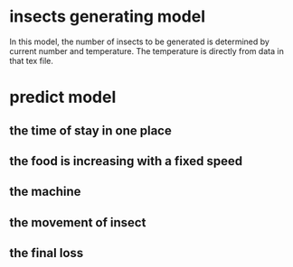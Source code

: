 # insects generating model
In this model, the number of insects to be generated 
is determined by current number and temperature. The 
temperature is directly from data in that tex file.
# predict model
## the time of stay in one place
## the food is increasing with a fixed speed
## the machine
## the movement of insect
## the final loss
